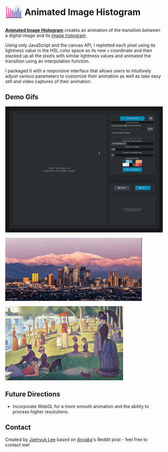 # <a href="https://jaehyuk-lee.com/animated-image-histogram/"><img src="./assets/favicon.png" alt="Histogram Logo" title="Go to Animated Image Histogram" height="55" align="center"></a> Animated Image Histogram

**[Animated Image Histogram](https://jaehyuk-lee.com/animated-image-histogram/ "Go to Animated Image Histogram")** creates an animation of the transition between a digital image and its [image histogram](https://en.wikipedia.org/wiki/Image_histogram).

Using only JavaScript and the canvas API, I replotted each pixel using its lightness value in the HSL color space as its new `x` coordinate and then stacked up all the pixels with similar lightness values and animated the transition using an interpolation function.

I packaged it with a responsive interface that allows users to intuitively adjust various parameters to customize their animation as well as take easy still and video captures of their animation.

## Demo Gifs

![Demo gif](./assets/demo1.gif)

![Example result 4](./assets/example_results/g4.gif)

![Example result 3](./assets/example_results/g3.gif)

## Future Directions
* Incorporate WebGL for a more smooth animation and the ability to process higher resolutions.

## Contact
Created by [Jaehyuk Lee](mailto:jhlumd@gmail.com) based on [Anvaka](https://github.com/anvaka/gauss-distribution)'s Reddit post - feel free to contact me!